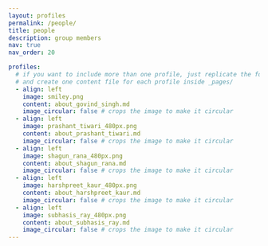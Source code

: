 ```yaml
---
layout: profiles
permalink: /people/
title: people
description: group members
nav: true
nav_order: 20

profiles:
  # if you want to include more than one profile, just replicate the following block
  # and create one content file for each profile inside _pages/
  - align: left
    image: smiley.png
    content: about_govind_singh.md
    image_circular: false # crops the image to make it circular
  - align: left
    image: prashant_tiwari_480px.png
    content: about_prashant_tiwari.md
    image_circular: false # crops the image to make it circular
  - align: left
    image: shagun_rana_480px.png
    content: about_shagun_rana.md
    image_circular: false # crops the image to make it circular
  - align: left
    image: harshpreet_kaur_480px.png
    content: about_harshpreet_kaur.md
    image_circular: false # crops the image to make it circular
  - align: left
    image: subhasis_ray_480px.png
    content: about_subhasis_ray.md
    image_circular: false # crops the image to make it circular	
---
```

